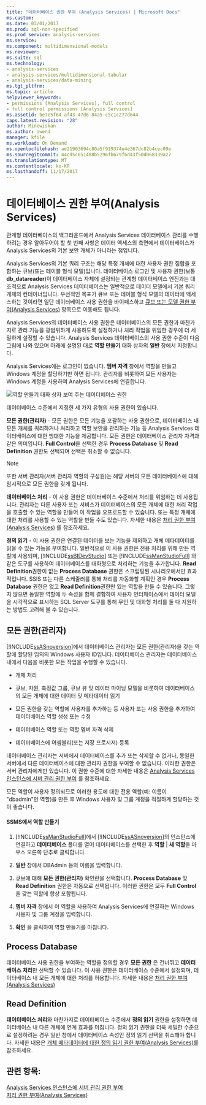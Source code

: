 ```yaml
---
title: "데이터베이스 권한 부여 (Analysis Services) | Microsoft Docs"
ms.custom: 
ms.date: 03/01/2017
ms.prod: sql-non-specified
ms.prod_service: analysis-services
ms.service: 
ms.component: multidimensional-models
ms.reviewer: 
ms.suite: sql
ms.technology:
- analysis-services
- analysis-services/multidimensional-tabular
- analysis-services/data-mining
ms.tgt_pltfrm: 
ms.topic: article
helpviewer_keywords:
- permissions [Analysis Services], full control
- full control permissions [Analysis Services]
ms.assetid: be7e5f64-af43-47d6-84a5-c5c1c277d644
caps.latest.revision: "28"
author: Minewiskan
ms.author: owend
manager: kfile
ms.workload: On Demand
ms.openlocfilehash: ae21903694c80a5f919374e4e367dc82b4cec09e
ms.sourcegitcommit: 44cd5c651488b5296fb679f6d43f50d068339a27
ms.translationtype: MT
ms.contentlocale: ko-KR
ms.lasthandoff: 11/17/2017
---
```

# <a name="grant-database-permissions-analysis-services"></a>데이터베이스 권한 부여(Analysis Services)
  관계형 데이터베이스의 백그라운드에서 Analysis Services 데이터베이스 관리를 수행하려는 경우 알아두어야 할 첫 번째 사항은 데이터 액세스의 측면에서 데이터베이스가 Analysis Services의 기본 보안 개체가 아니라는 점입니다.  
  
 Analysis Services의 기본 쿼리 구조는 해당 특정 개체에 대한 사용자 권한 집합을 포함하는 큐브(또는 테이블 형식 모델)입니다. 데이터베이스 로그인 및 사용자 권한(보통 **db_datareader**)이 데이터베이스 자체에 설정되는 관계형 데이터베이스 엔진과는 대조적으로 Analysis Services 데이터베이스는 일반적으로 데이터 모델에서 기본 쿼리 개체의 컨테이너입니다. 우선적인 목표가 큐브 또는 테이블 형식 모델의 데이터에 액세스하는 것이라면 일단 데이터베이스 사용 권한을 바이패스하고 [큐브 또는 모델 권한 부여&#40;Analysis Services&#41;](../../analysis-services/multidimensional-models/grant-cube-or-model-permissions-analysis-services.md) 항목으로 이동해도 됩니다.  
  
 Analysis Services의 데이터베이스 사용 권한은 데이터베이스의 모든 권한과 마찬가지로 관리 기능을 광범위하게 사용하도록 설정하거나 처리 작업을 위임한 경우에 더 세밀하게 설정할 수 있습니다. Analysis Services 데이터베이스의 사용 권한 수준이 다음 그림에 나와 있으며 아래에 설명된 대로 **역할 만들기** 대화 상자의 **일반** 창에서 지정합니다.  
  
 Analysis Services에는 로그인이 없습니다. **멤버 자격** 창에서 역할을 만들고 Windows 계정을 할당하기만 하면 됩니다. 관리자를 비롯하여 모든 사용자는 Windows 계정을 사용하여 Analysis Services에 연결합니다.  
  
 ![역할 만들기 대화 상자 보여 주는 데이터베이스 권한](../../analysis-services/multidimensional-models/media/ssas-permsdbrole.png "역할 대화 상자 표시 된 데이터베이스 사용 권한 만들기")  
  
 데이터베이스 수준에서 지정한 세 가지 유형의 사용 권한이 있습니다.  
  
 **모든 권한(관리자)** - 모든 권한은 모든 기능을 포괄하는 사용 권한으로, 데이터베이스 내 모든 개체를 쿼리하거나 처리하고 역할 보안을 관리하는 기능 등 Analysis Services 데이터베이스에 대한 방대한 기능을 제공합니다. 모든 권한은 데이터베이스 관리자 자격과 같은 의미입니다. **Full Control**을 선택한 경우 **Process Database** 및 **Read Definition** 권한도 선택되며 선택은 취소할 수 없습니다.  
  
> [!NOTE]  
>  또한 서버 관리자(서버 관리자 역할의 구성원)는 해당 서버의 모든 데이터베이스에 대해 암시적으로 모든 권한을 갖게 됩니다.  
  
 **데이터베이스 처리** - 이 사용 권한은 데이터베이스 수준에서 처리를 위임하는 데 사용됩니다. 관리자는 다른 사용자 또는 서비스가 데이터베이스의 모든 개체에 대한 처리 작업을 호출할 수 있는 역할을 만들어 이 작업을 오프로드할 수 있습니다. 또는 특정 개체에 대한 처리를 사용할 수 있는 역할을 만들 수도 있습니다. 자세한 내용은 [처리 권한 부여&#40;Analysis Services&#41;](../../analysis-services/multidimensional-models/grant-process-permissions-analysis-services.md) 를 참조하세요.  
  
 **정의 읽기** - 이 사용 권한은 연결된 데이터를 보는 기능을 제외하고 개체 메타데이터를 읽을 수 있는 기능을 부여합니다. 일반적으로 이 사용 권한은 전용 처리를 위해 만든 역할에 사용되며, [!INCLUDE[ssBIDevStudio](../../includes/ssbidevstudio-md.md)] 또는 [!INCLUDE[ssManStudioFull](../../includes/ssmanstudiofull-md.md)] 와 같은 도구를 사용하여 데이터베이스를 대화형으로 처리하는 기능을 추가합니다. **Read Definition**권한이 없는 **Process Database** 권한은 스크립팅된 시나리오에서만 효과적입니다. SSIS 또는 다른 스케줄러를 통해 처리를 자동화할 계획인 경우 **Process Database** 권한은 없고 **Read Definition**권한만 있는 역할을 만들 수 있습니다. 그렇지 않으면 동일한 역할에 두 속성을 함께 결합하여 사용자 인터페이스에서 데이터 모델을 시각적으로 표시하는 SQL Server 도구를 통해 무인 및 대화형 처리를 둘 다 지원하는 방법도 고려해 볼 수 있습니다.  
  
## <a name="full-control-administrator-permissions"></a>모든 권한(관리자)  
 [!INCLUDE[ssASnoversion](../../includes/ssasnoversion-md.md)]에서 데이터베이스 관리자는 모든 권한(관리자)을 갖는 역할에 할당된 임의의 Windows 사용자 ID입니다. 데이터베이스 관리자는 데이터베이스 내에서 다음을 비롯한 모든 작업을 수행할 수 있습니다.  
  
-   개체 처리  
  
-   큐브, 차원, 측정값 그룹, 큐브 뷰 및 데이터 마이닝 모델을 비롯하여 데이터베이스의 모든 개체에 대한 데이터 및 메타데이터 읽기  
  
-   모든 권한을 갖는 역할에 사용자를 추가하는 등 사용자 또는 사용 권한을 추가하여 데이터베이스 역할 생성 또는 수정  
  
-   데이터베이스 역할 또는 역할 멤버 자격 삭제  
  
-   데이터베이스에 어셈블리(또는 저장 프로시저) 등록  
  
 데이터베이스 관리자는 서버에서 데이터베이스를 추가 또는 삭제할 수 없거나, 동일한 서버에서 다른 데이터베이스에 대한 관리자 권한을 부여할 수 없습니다. 이러한 권한은 서버 관리자에게만 있습니다. 이 권한 수준에 대한 자세한 내용은 [Analysis Services 인스턴스에 서버 관리 권한 부여](../../analysis-services/instances/grant-server-admin-rights-to-an-analysis-services-instance.md) 를 참조하세요.  
  
 모든 역할이 사용자 정의되므로 이러한 용도에 대한 전용 역할(예: 이름이 "dbadmin"인 역할)을 만든 후 Windows 사용자 및 그룹 계정을 적절하게 할당하는 것이 좋습니다.  
  
#### <a name="create-roles-in-ssms"></a>SSMS에서 역할 만들기  
  
1.  [!INCLUDE[ssManStudioFull](../../includes/ssmanstudiofull-md.md)]에서 [!INCLUDE[ssASnoversion](../../includes/ssasnoversion-md.md)]의 인스턴스에 연결하고 **데이터베이스** 폴더를 열어 데이터베이스를 선택한 후 **역할** | **새 역할**을 마우스 오른쪽 단추로 클릭합니다.  
  
2.  **일반** 창에서 DBAdmin 등의 이름을 입력합니다.  
  
3.  큐브에 대해 **모든 권한(관리자)** 확인란을 선택합니다. **Process Database** 및 **Read Definition** 권한은 자동으로 선택됩니다. 이러한 권한은 모두 **Full Control**을 갖는 역할에 항상 포함됩니다.  
  
4.  **멤버 자격** 창에서 이 역할을 사용하여 Analysis Services에 연결하는 Windows 사용자 및 그룹 계정을 입력합니다.  
  
5.  **확인** 을 클릭하여 역할 만들기를 마칩니다.  
  
## <a name="process-database"></a>Process Database  
 데이터베이스 사용 권한을 부여하는 역할을 정의할 경우 **모든 권한** 은 건너뛰고 **데이터베이스 처리**만 선택할 수 있습니다. 이 사용 권한은 데이터베이스 수준에서 설정되며, 데이터베이스 내 모든 개체에 대한 처리를 허용합니다. 자세한 내용은 [처리 권한 부여&#40;Analysis Services&#41;](../../analysis-services/multidimensional-models/grant-process-permissions-analysis-services.md)  
  
## <a name="read-definition"></a>Read Definition  
 **데이터베이스 처리**와 마찬가지로 데이터베이스 수준에서 **정의 읽기** 권한을 설정하면 데이터베이스 내 다른 개체에 연계 효과를 미칩니다. 정의 읽기 권한을 더욱 세밀한 수준으로 설정하려는 경우 일반 창에서 데이터베이스 속성인 정의 읽기 선택을 취소해야 합니다. 자세한 내용은 [개체 메타데이터에 대한 정의 읽기 권한 부여&#40;Analysis Services&#41;](../../analysis-services/multidimensional-models/grant-read-definition-permissions-on-object-metadata-analysis-services.md)를 참조하세요.  
  
## <a name="see-also"></a>관련 항목:  
 [Analysis Services 인스턴스에 서버 관리 권한 부여](../../analysis-services/instances/grant-server-admin-rights-to-an-analysis-services-instance.md)   
 [처리 권한 부여&#40;Analysis Services&#41;](../../analysis-services/multidimensional-models/grant-process-permissions-analysis-services.md)  
  
  
